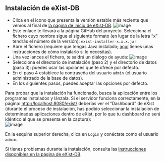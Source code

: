 Instalación de eXist-DB
--------

*   Clica en el icono que presenta la versión estable más reciente que vemos al final de [la página de inicio de eXist-DB](http://exist-db.org/exist/apps/homepage/index.html).
  ![image](https://github.com/eeditiones/workshop/assets/8516387/4bddb5be-d6ec-4c7a-953b-8e758ba59e14)
*   Este enlace te llevará a la página GitHub del proyecto. Selecciona el fichero cuyo nombre sigue el siguiente formato (en lugar de la letra “x” tendrás el número de la versión): `exist-installer-x.x.x.jar`
*   Abre el fichero (requiere que tengas Java instalado; [aquí](https://www.java.com/en/download/help/download_options.html) tienes unas instrucciones de cómo instalarlo si lo necesitas).
*   Una vez lances el fichero, te saldrá un diálogo de ayuda:
  ![image](https://github.com/eeditiones/workshop/assets/8516387/9b98d366-e66a-40f7-8a4d-7bbd8cb5a1a5)
*   Selecciona el directorio de instalación (paso 2) y el directorio de datos (paso 3): puedes usar las opciones que te ofrece por defecto.
*   En el paso 4 establece la contraseña del usuario `admin` (el usuario administrado de la base de datos).
*   En los siguientes pasos, puedes aceptar las opciones por defecto.

Para probar que la instalación ha funcionado, busca la aplicación entre los programas instalados y lánzala. Si el servidor funciona correctamente, en la página: [http://localhost:8080/exist/](http://localhost:8080/exist/) deberías ver el “Dashboard” de eXist (durante el proceso de instalación, has podido seleccionar la instalación de determinadas aplicaciones dentro de eXist, por lo que tu dashboard no será idéntico al que se presenta en la captura):  
![image](https://github.com/eeditiones/workshop/assets/8516387/dbcc7776-517d-49ec-8492-ce50e90a5143)


En la esquina superior derecha, clica en `Login` y conéctate como el usuario `admin`.  

Si tienes problemas durante la instalación, consulta las [instrucciones disponibles en la página de eXist-DB](https://exist-db.org/exist/apps/doc/basic-installation).


